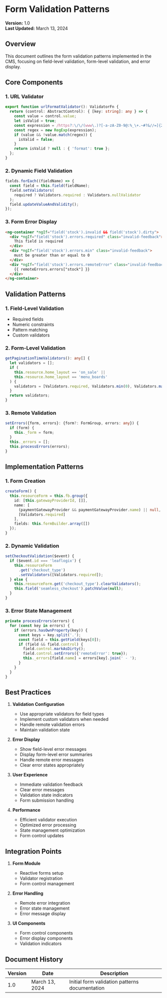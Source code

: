 # Form Validation Patterns

**Version:** 1.0  
**Last Updated:** March 13, 2024

## Overview
This document outlines the form validation patterns implemented in the CMS, focusing on field-level validation, form-level validation, and error display.

## Core Components

### 1. URL Validator
```typescript
export function urlFormatValidator(): ValidatorFn {
  return (control: AbstractControl): { [key: string]: any } => {
    const value = control.value;
    let isValid = true;
    const expression = /https?:\/\/(www\.)?[-a-zA-Z0-9@:%_\+.~#?&//=]{2,256}\.[a-z]{2,4}\b(\/[-a-zA-Z0-9@:%_\+.~#?&//=]*)?/gi;
    const regex = new RegExp(expression);
    if (value && !value.match(regex)) {
      isValid = false;
    }
    return isValid ? null : { 'format': true };
  };
}
```

### 2. Dynamic Field Validation
```typescript
fields.forEach((fieldName) => {
  const field = this.field(fieldName);
  field.setValidators(
    required ? Validators.required : Validators.nullValidator
  );
  field.updateValueAndValidity();
});
```

### 3. Form Error Display
```html
<ng-container *ngIf="field('stock').invalid && field('stock').dirty">
  <div *ngIf="field('stock').errors.required" class="invalid-feedback">
    This field is required
  </div>
  <div *ngIf="field('stock').errors.min" class="invalid-feedback">
    must be greater than or equal to 0
  </div>
  <div *ngIf="field('stock').errors.remoteError" class="invalid-feedback">
    {{ remoteErrors.errors["stock"] }}
  </div>
</ng-container>
```

## Validation Patterns

### 1. Field-Level Validation
- Required fields
- Numeric constraints
- Pattern matching
- Custom validators

### 2. Form-Level Validation
```typescript
getPaginationTimeValidators(): any[] {
  let validators = [];
  if (
    this.resource.home_layout == 'on_sale' ||
    this.resource.home_layout == 'menu_boards'
  ) {
    validators = [Validators.required, Validators.min(0), Validators.max(60)];
  }
  return validators;
}
```

### 3. Remote Validation
```typescript
setErrors({form, errors}: {form?: FormGroup, errors: any}) {
  if (form) {
    this._form = form;
  }
  this._errors = [];
  this.processErrors(errors);
}
```

## Implementation Patterns

### 1. Form Creation
```typescript
createForm() {
  this.resourceForm = this.fb.group({
    id: [this.gatewayProviderId, []],
    name: [
      (paymentGatewayProvider && paymentGatewayProvider.name) || null,
      [Validators.required]
    ],
    fields: this.formBuilder.array([])
  });
}
```

### 2. Dynamic Validation
```typescript
setCheckoutValidation($event) {
  if ($event.id === 'leaflogix') {
    this.resourceForm
      .get('checkout_type')
      .setValidators([Validators.required]);
  } else {
    this.resourceForm.get('checkout_type').clearValidators();
    this.field('seamless_checkout').patchValue(null);
  }
}
```

### 3. Error State Management
```typescript
private processErrors(errors) {
  for (const key in errors) {
    if (errors.hasOwnProperty(key)) {
      const keys = key.split('.');
      const field = this.getField(keys[0]);
      if (field && field.control) {
        field.control.markAsDirty();
        field.control.setErrors({'remoteError': true});
        this._errors[field.name] = errors[key].join(' - ');
      }
    }
  }
}
```

## Best Practices

1. **Validation Configuration**
   - Use appropriate validators for field types
   - Implement custom validators when needed
   - Handle remote validation errors
   - Maintain validation state

2. **Error Display**
   - Show field-level error messages
   - Display form-level error summaries
   - Handle remote error messages
   - Clear error states appropriately

3. **User Experience**
   - Immediate validation feedback
   - Clear error messages
   - Validation state indicators
   - Form submission handling

4. **Performance**
   - Efficient validator execution
   - Optimized error processing
   - State management optimization
   - Form control updates

## Integration Points

1. **Form Module**
   - Reactive forms setup
   - Validator registration
   - Form control management

2. **Error Handling**
   - Remote error integration
   - Error state management
   - Error message display

3. **UI Components**
   - Form control components
   - Error display components
   - Validation indicators

## Document History

| Version | Date | Description |
|---------|------|-------------|
| 1.0 | March 13, 2024 | Initial form validation patterns documentation 
